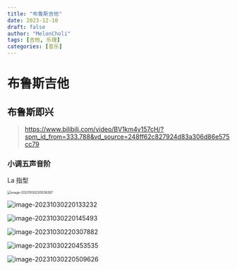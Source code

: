 ```yaml
---
title: "布鲁斯吉他"
date: 2023-12-10
draft: false
author: "MelonCholi"
tags: [吉他, 乐理]
categories: [音乐]
---
```


# 布鲁斯吉他

## 布鲁斯即兴

> https://www.bilibili.com/video/BV1km4y157cH/?spm_id_from=333.788&vd_source=248ff62c827924d83a306d86e575cc79

### 小调五声音阶

La 指型

<img src="https://markdown-1303167219.cos.ap-shanghai.myqcloud.com/image-20231030220038267.png" alt="image-20231030220038267" style="zoom:50%;" />

![image-20231030220133232](https://markdown-1303167219.cos.ap-shanghai.myqcloud.com/image-20231030220133232.png)

![image-20231030220145493](https://markdown-1303167219.cos.ap-shanghai.myqcloud.com/image-20231030220145493.png)

![image-20231030220307882](https://markdown-1303167219.cos.ap-shanghai.myqcloud.com/image-20231030220307882.png)

![image-20231030220453535](https://markdown-1303167219.cos.ap-shanghai.myqcloud.com/image-20231030220453535.png)

![image-20231030220509626](https://markdown-1303167219.cos.ap-shanghai.myqcloud.com/image-20231030220509626.png)



